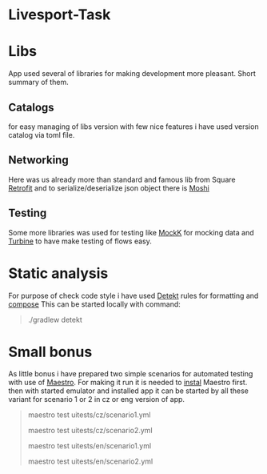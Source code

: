 # Livesport-Task

# Libs
App used several of libraries for making development more pleasant.
Short summary of them.

## Catalogs
for easy managing of libs version with few nice features i have used version catalog via toml file.
## Networking
Here was us already more than standard and famous lib from Square [Retrofit](https://square.github.io/retrofit/) and to serialize/deserialize json object there is [Moshi](https://github.com/square/moshi)

## Testing
Some more libraries was used for testing like [MockK](https://mockk.io) for mocking data and [Turbine](https://github.com/cashapp/turbine) to have make testing of flows easy.

# Static analysis
For purpose of check code style i have used [Detekt](https://github.com/detekt/detekt) rules for formatting and [compose](https://twitter.github.io/compose-rules/detekt/)
This can be started locally with command:
>./gradlew detekt

# Small bonus
As little bonus i have prepared two simple scenarios for automated testing with use of [Maestro](https://github.com/mobile-dev-inc/maestro).
For making it run it is needed to [instal](https://maestro.mobile.dev/getting-started/installing-maestro) Maestro first. then with started emulator and installed app it can be started by all these variant for scenario 1 or 2 in cz or eng version of app.

>maestro test uitests/cz/scenario1.yml
>
>maestro test uitests/cz/scenario2.yml
>
>maestro test uitests/en/scenario1.yml
>
>maestro test uitests/en/scenario2.yml
